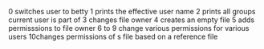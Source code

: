 0 switches user to betty
1 prints the effective user name
2 prints all groups current user is part of
3 changes file owner
4 creates an empty file
5 adds permisssions to file owner
6 to 9 change various permissions for various users
10changes permissions of s file based on a reference file
